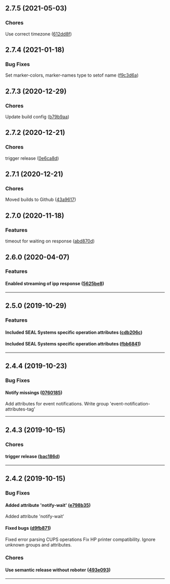 ## 2.7.5 (2021-05-03)

### Chores


Use correct timezone ([612dd8f](https://github.com/sealsystems/node-ipp/commit/612dd8f))

## 2.7.4 (2021-01-18)

### Bug Fixes


Set marker-colors, marker-names type to setof name ([f9c3d6a](https://github.com/sealsystems/node-ipp/commit/f9c3d6a))

## 2.7.3 (2020-12-29)

### Chores


Update build config ([b79b9aa](https://github.com/sealsystems/node-ipp/commit/b79b9aa))

## 2.7.2 (2020-12-21)

### Chores


trigger release ([0e6ca8d](https://github.com/sealsystems/node-ipp/commit/0e6ca8d))

## 2.7.1 (2020-12-21)

### Chores


Moved builds to Github ([43a9617](https://github.com/sealsystems/node-ipp/commit/43a9617))

## 2.7.0 (2020-11-18)

### Features


timeout for waiting on response ([abd870d](https://github.com/sealsystems/node-ipp/commit/abd870d))

## 2.6.0 (2020-04-07)

### Features


#### Enabled streaming of ipp response ([5625be8](https://github.com/sealsystems/node-ipp/commit/5625be8))



---

## 2.5.0 (2019-10-29)

### Features


#### Included SEAL Systems specific operation attributes ([cdb206c](https://github.com/sealsystems/node-ipp/commit/cdb206c))

#### Included SEAL Systems specific operation attributes ([fbb6841](https://github.com/sealsystems/node-ipp/commit/fbb6841))



---

## 2.4.4 (2019-10-23)

### Bug Fixes


#### Notify missings ([0760185](https://github.com/sealsystems/node-ipp/commit/0760185))

Add attributes for event notifications.
Write group 'event-notification-attributes-tag'


---

## 2.4.3 (2019-10-15)

### Chores


#### trigger release ([bac186d](https://github.com/sealsystems/node-ipp/commit/bac186d))



---

## 2.4.2 (2019-10-15)

### Bug Fixes


#### Added attribute 'notify-wait' ([e798b35](https://github.com/sealsystems/node-ipp/commit/e798b35))

Added attribute 'notify-wait'
#### Fixed bugs ([d9fb871](https://github.com/sealsystems/node-ipp/commit/d9fb871))

Fixed error parsing CUPS operations
Fix HP printer compatibility.
Ignore unknown groups and attributes.
### Chores


#### Use semantic release without roboter ([493e093](https://github.com/sealsystems/node-ipp/commit/493e093))



---
